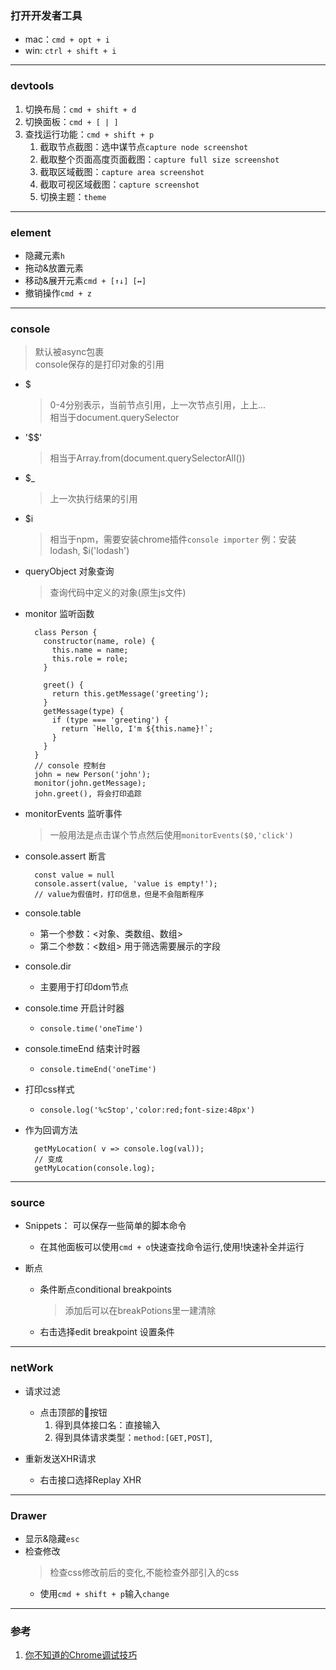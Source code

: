 ### 打开开发者工具
+ mac：`cmd + opt + i`
+ win: `ctrl + shift + i`

---
### devtools
1. 切换布局：`cmd + shift + d`
2. 切换面板：`cmd + [ | ]`
3. 查找运行功能：`cmd + shift + p`
   1. 截取节点截图：选中谋节点`capture node screenshot`
   2. 截取整个页面高度页面截图：`capture full size screenshot`
   3. 截取区域截图：`capture area screenshot`
   4. 截取可视区域截图：`capture screenshot`
   5. 切换主题：`theme`

---
### element
+ 隐藏元素`h`
+ 拖动&放置元素
+ 移动&展开元素`cmd + [↑↓] [↔]`
+ 撤销操作`cmd + z`

---
### console
> 默认被async包裹  
> console保存的是打印对象的引用  

+ $
  > 0-4分别表示，当前节点引用，上一次节点引用，上上...  
  > 相当于document.querySelector

+ '$$'
  > 相当于Array.from(document.querySelectorAll()) 

+ $_
  > 上一次执行结果的引用 

+ $i
  > 相当于npm，需要安装chrome插件`console importer`
  > 例：安装lodash, $i('lodash')

+ queryObject 对象查询
  > 查询代码中定义的对象(原生js文件)

+ monitor 监听函数
  ```
    class Person {
      constructor(name, role) {
        this.name = name;
        this.role = role;
      }

      greet() {
        return this.getMessage('greeting');
      }
      getMessage(type) {
        if (type === 'greeting') {
          return `Hello, I'm ${this.name}!`;
        }
      }
    }
    // console 控制台
    john = new Person('john');
    monitor(john.getMessage);
    john.greet(), 将会打印追踪
  ```

+ monitorEvents 监听事件
  > 一般用法是点击谋个节点然后使用`monitorEvents($0,'click')`  

+ console.assert 断言
  ```
    const value = null
    console.assert(value, 'value is empty!');
    // value为假值时，打印信息，但是不会阻断程序
  ``` 

+ console.table
  + 第一个参数：<对象、类数组、数组> 
  + 第二个参数：<数组> 用于筛选需要展示的字段
  
+ console.dir
  + 主要用于打印dom节点

+ console.time 开启计时器
  + `console.time('oneTime')`

+ console.timeEnd 结束计时器
  + `console.timeEnd('oneTime')`

+ 打印css样式
  + `console.log('%cStop','color:red;font-size:48px')`

+ 作为回调方法
  ```
    getMyLocation( v => console.log(val));
    // 变成
    getMyLocation(console.log);
  ``` 

---
### source
+ Snippets： 可以保存一些简单的脚本命令
  + 在其他面板可以使用`cmd + o`快速查找命令运行,使用!快速补全并运行

+ 断点
  + 条件断点conditional breakpoints
    > 添加后可以在breakPotions里一建清除 
  + 右击选择edit breakpoint 设置条件

---
### netWork

+ 请求过滤
  + 点击顶部的🔦按钮
    1. 得到具体接口名：直接输入
    2. 得到具体请求类型：`method:[GET,POST]`,

+ 重新发送XHR请求
  + 右击接口选择Replay XHR

---
### Drawer
+ 显示&隐藏`esc`
+ 检查修改
  > 检查css修改前后的变化,不能检查外部引入的css  
  + 使用`cmd + shift + p`输入`change`

---
### 参考
1. [你不知道的Chrome调试技巧](https://juejin.cn/book/6844733783166418958/section/6844733783216750605)
